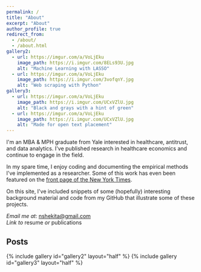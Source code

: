 ```yaml
---
permalink: /
title: "About"
excerpt: "About"
author_profile: true
redirect_from: 
  - /about/
  - /about.html
gallery2:
  - url: https://imgur.com/a/VoLjEku
    image_path: https://i.imgur.com/8ELs93U.jpg
    alt: "Machine Learning with LASSO"
  - url: https://imgur.com/a/VoLjEku
    image_path: https://i.imgur.com/3vofqnY.jpg
    alt: "Web scraping with Python"
gallery3:
  - url: https://imgur.com/a/VoLjEku
    image_path: https://i.imgur.com/UCxVZlU.jpg
    alt: "Black and grays with a hint of green"
  - url: https://imgur.com/a/VoLjEku
    image_path: https://i.imgur.com/UCxVZlU.jpg
    alt: "Made for open text placement"
---
```

I'm an MBA & MPH graduate from Yale interested in healthcare, antitrust, and data analytics. I've published research in healthcare economics and continue to engage in the field. 

In my spare time, I enjoy coding and documenting the empirical methods I've implemented as a researcher. Some of this work has even been featured on the [front page of the New York Times](https://www.nytimes.com/2017/07/24/upshot/the-company-behind-many-surprise-emergency-room-bills.html). 

On this site, I've included snippets of some (hopefully) interesting background material and code from my GitHub that illustrate some of these projects. 

*Email me at*: [nshekita@gmail.com](mailto:nshekita@gmail.com)    
*Link to* resume *or* publications


Posts
------

{% include gallery id="gallery2" layout="half" %}
{% include gallery id="gallery3" layout="half" %}

